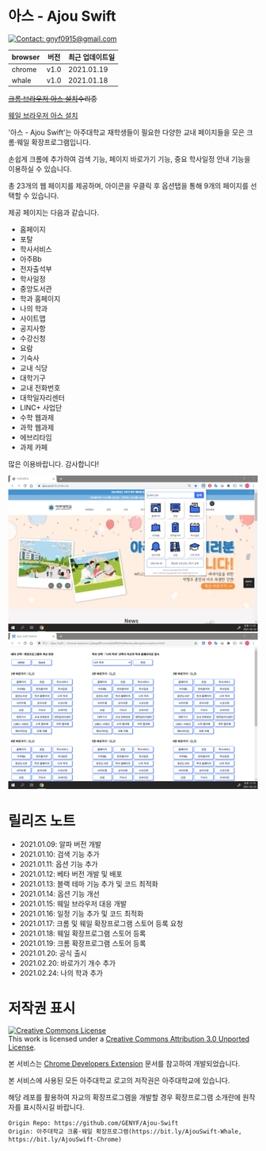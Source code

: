 # 아스 - Ajou Swift

[![Contact: gnyf0915@gmail.com](https://img.shields.io/badge/Contact-gnyf0915@gmail.com-important)](mailto:gnyf0915@gmail.com)

| browser | 버전 | 최근 업데이트일 |
| ------- | ---- | -------------- |
| chrome  | v1.0 | 2021.01.19     |
| whale   | v1.0 | 2021.01.18     |

<del>[크롬 브라우저 아스 설치](https://bit.ly/AjouSwift-Chrome)<del>수리중 

[웨일 브라우저 아스 설치](https://bit.ly/AjouSwift-Whale)

'아스 - Ajou Swift'는 아주대학교 재학생들이 필요한 다양한 교내 페이지들을 모은 크롬·웨일 확장프로그램입니다.

손쉽게 크롬에 추가하여 검색 기능, 페이지 바로가기 기능, 중요 학사일정 안내 기능을 이용하실 수 있습니다.

총 23개의 웹 페이지를 제공하며, 아이콘을 우클릭 후 옵션탭을 통해 9개의 페이지를 선택할 수 있습니다.

제공 페이지는 다음과 같습니다.

- 홈페이지
- 포탈
- 학사서비스
- 아주Bb
- 전자출석부
- 학사일정
- 중앙도서관
- 학과 홈페이지
- 나의 학과
- 사이트맵
- 공지사항
- 수강신청
- 요람
- 기숙사
- 교내 식당
- 대학기구
- 교내 전화번호
- 대학일자리센터
- LINC+ 사업단
- 수학 웹과제
- 과학 웹과제
- 에브리타임
- 과제 카페

많은 이용바랍니다. 감사합니다!

<img src="images/screenshot/1.png">
<img src="images/screenshot/2.png">

# 릴리즈 노트
* 2021.01.09: 알파 버전 개발
* 2021.01.10: 검색 기능 추가
* 2021.01.11: 옵션 기능 추가
* 2021.01.12: 베타 버전 개발 및 배포
* 2021.01.13: 블랙 테마 기능 추가 및 코드 최적화
* 2021.01.14: 옵션 기능 개선
* 2021.01.15: 웨일 브라우저 대응 개발
* 2021.01.16: 일정 기능 추가 및 코드 최적화
* 2021.01.17: 크롬 및 웨일 확장프로그램 스토어 등록 요청
* 2021.01.18: 웨일 확장프로그램 스토어 등록
* 2021.01.19: 크롬 확장프로그램 스토어 등록
* 2021.01.20: 공식 출시
* 2021.02.20: 바로가기 개수 추가
* 2021.02.24: 나의 학과 추가

# 저작권 표시
<a rel="license" href="http://creativecommons.org/licenses/by/3.0/"><img alt="Creative Commons License" style="border-width:0" src="https://i.creativecommons.org/l/by/3.0/88x31.png" /></a><br />This work is licensed under a <a rel="license" href="http://creativecommons.org/licenses/by/3.0/">Creative Commons Attribution 3.0 Unported License</a>.

본 서비스는 [Chrome Developers Extension](https://developer.chrome.com/docs/extensions/) 문서를 참고하여 개발되었습니다.

본 서비스에 사용된 모든 아주대학교 로고의 저작권은 아주대학교에 있습니다.

해당 레포를 활용하여 자교의 확장프로그램을 개발할 경우 확장프로그램 소개란에 원작자를 표시하시길 바랍니다.

```
Origin Repo: https://github.com/GENYF/Ajou-Swift
Origin: 아주대학교 크롬·웨일 확장프로그램(https://bit.ly/AjouSwift-Whale, https://bit.ly/AjouSwift-Chrome)
```
